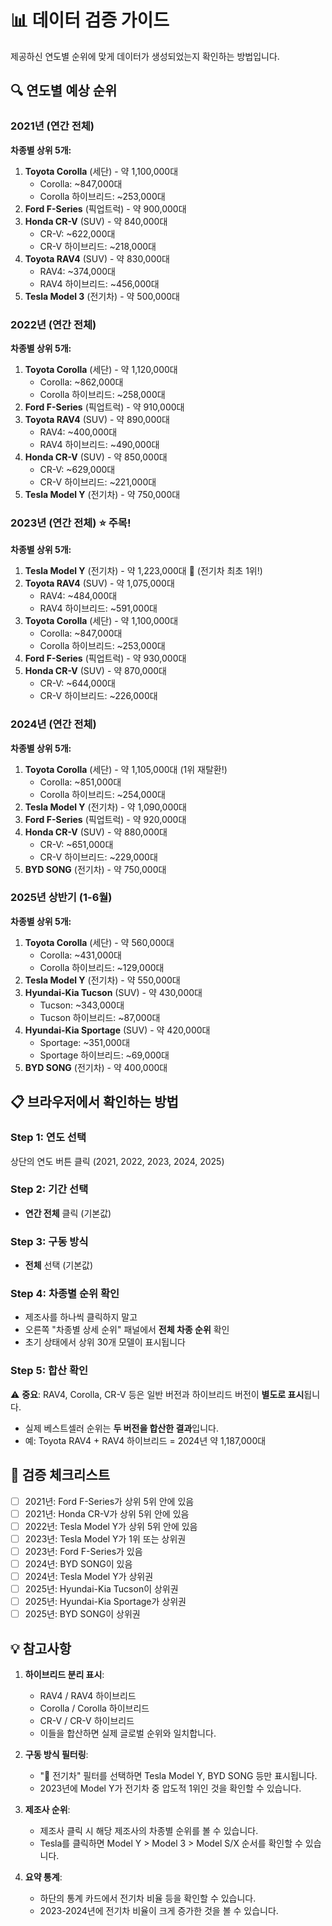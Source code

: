 # 📊 데이터 검증 가이드

제공하신 연도별 순위에 맞게 데이터가 생성되었는지 확인하는 방법입니다.

## 🔍 연도별 예상 순위

### 2021년 (연간 전체)
**차종별 상위 5개:**
1. **Toyota Corolla** (세단) - 약 1,100,000대
   - Corolla: ~847,000대
   - Corolla 하이브리드: ~253,000대
2. **Ford F-Series** (픽업트럭) - 약 900,000대
3. **Honda CR-V** (SUV) - 약 840,000대
   - CR-V: ~622,000대
   - CR-V 하이브리드: ~218,000대
4. **Toyota RAV4** (SUV) - 약 830,000대
   - RAV4: ~374,000대
   - RAV4 하이브리드: ~456,000대
5. **Tesla Model 3** (전기차) - 약 500,000대

### 2022년 (연간 전체)
**차종별 상위 5개:**
1. **Toyota Corolla** (세단) - 약 1,120,000대
   - Corolla: ~862,000대
   - Corolla 하이브리드: ~258,000대
2. **Ford F-Series** (픽업트럭) - 약 910,000대
3. **Toyota RAV4** (SUV) - 약 890,000대
   - RAV4: ~400,000대
   - RAV4 하이브리드: ~490,000대
4. **Honda CR-V** (SUV) - 약 850,000대
   - CR-V: ~629,000대
   - CR-V 하이브리드: ~221,000대
5. **Tesla Model Y** (전기차) - 약 750,000대

### 2023년 (연간 전체) ⭐ 주목!
**차종별 상위 5개:**
1. **Tesla Model Y** (전기차) - 약 1,223,000대 🥇 (전기차 최초 1위!)
2. **Toyota RAV4** (SUV) - 약 1,075,000대
   - RAV4: ~484,000대
   - RAV4 하이브리드: ~591,000대
3. **Toyota Corolla** (세단) - 약 1,100,000대
   - Corolla: ~847,000대
   - Corolla 하이브리드: ~253,000대
4. **Ford F-Series** (픽업트럭) - 약 930,000대
5. **Honda CR-V** (SUV) - 약 870,000대
   - CR-V: ~644,000대
   - CR-V 하이브리드: ~226,000대

### 2024년 (연간 전체)
**차종별 상위 5개:**
1. **Toyota Corolla** (세단) - 약 1,105,000대 (1위 재탈환!)
   - Corolla: ~851,000대
   - Corolla 하이브리드: ~254,000대
2. **Tesla Model Y** (전기차) - 약 1,090,000대
3. **Ford F-Series** (픽업트럭) - 약 920,000대
4. **Honda CR-V** (SUV) - 약 880,000대
   - CR-V: ~651,000대
   - CR-V 하이브리드: ~229,000대
5. **BYD SONG** (전기차) - 약 750,000대

### 2025년 상반기 (1-6월)
**차종별 상위 5개:**
1. **Toyota Corolla** (세단) - 약 560,000대
   - Corolla: ~431,000대
   - Corolla 하이브리드: ~129,000대
2. **Tesla Model Y** (전기차) - 약 550,000대
3. **Hyundai-Kia Tucson** (SUV) - 약 430,000대
   - Tucson: ~343,000대
   - Tucson 하이브리드: ~87,000대
4. **Hyundai-Kia Sportage** (SUV) - 약 420,000대
   - Sportage: ~351,000대
   - Sportage 하이브리드: ~69,000대
5. **BYD SONG** (전기차) - 약 400,000대

## 📋 브라우저에서 확인하는 방법

### Step 1: 연도 선택
상단의 연도 버튼 클릭 (2021, 2022, 2023, 2024, 2025)

### Step 2: 기간 선택
- **연간 전체** 클릭 (기본값)

### Step 3: 구동 방식
- **전체** 선택 (기본값)

### Step 4: 차종별 순위 확인
- 제조사를 하나씩 클릭하지 말고
- 오른쪽 "차종별 상세 순위" 패널에서 **전체 차종 순위** 확인
- 초기 상태에서 상위 30개 모델이 표시됩니다

### Step 5: 합산 확인
⚠️ **중요**: RAV4, Corolla, CR-V 등은 일반 버전과 하이브리드 버전이 **별도로 표시**됩니다.
- 실제 베스트셀러 순위는 **두 버전을 합산한 결과**입니다.
- 예: Toyota RAV4 + RAV4 하이브리드 = 2024년 약 1,187,000대

## 🧪 검증 체크리스트

- [ ] 2021년: Ford F-Series가 상위 5위 안에 있음
- [ ] 2021년: Honda CR-V가 상위 5위 안에 있음
- [ ] 2022년: Tesla Model Y가 상위 5위 안에 있음
- [ ] 2023년: Tesla Model Y가 1위 또는 상위권
- [ ] 2023년: Ford F-Series가 있음
- [ ] 2024년: BYD SONG이 있음
- [ ] 2024년: Tesla Model Y가 상위권
- [ ] 2025년: Hyundai-Kia Tucson이 상위권
- [ ] 2025년: Hyundai-Kia Sportage가 상위권
- [ ] 2025년: BYD SONG이 상위권

## 💡 참고사항

1. **하이브리드 분리 표시**: 
   - RAV4 / RAV4 하이브리드
   - Corolla / Corolla 하이브리드
   - CR-V / CR-V 하이브리드
   - 이들을 합산하면 실제 글로벌 순위와 일치합니다.

2. **구동 방식 필터링**:
   - "🔋 전기차" 필터를 선택하면 Tesla Model Y, BYD SONG 등만 표시됩니다.
   - 2023년에 Model Y가 전기차 중 압도적 1위인 것을 확인할 수 있습니다.

3. **제조사 순위**:
   - 제조사 클릭 시 해당 제조사의 차종별 순위를 볼 수 있습니다.
   - Tesla를 클릭하면 Model Y > Model 3 > Model S/X 순서를 확인할 수 있습니다.

4. **요약 통계**:
   - 하단의 통계 카드에서 전기차 비율 등을 확인할 수 있습니다.
   - 2023-2024년에 전기차 비율이 크게 증가한 것을 볼 수 있습니다.


